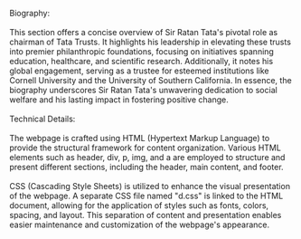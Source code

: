 Biography:
<br>
<br>
This section offers a concise overview of Sir Ratan Tata's pivotal role as chairman of Tata Trusts. It highlights his leadership in elevating these trusts into premier philanthropic foundations, focusing on initiatives spanning education, healthcare, and scientific research. Additionally, it notes his global engagement, serving as a trustee for esteemed institutions like Cornell University and the University of Southern California. In essence, the biography underscores Sir Ratan Tata's unwavering dedication to social welfare and his lasting impact in fostering positive change.
<br>
<br>
Technical Details:
<br>
<br>
The webpage is crafted using HTML (Hypertext Markup Language) to provide the structural framework for content organization. Various HTML elements such as header, div, p, img, and a are employed to structure and present different sections, including the header, main content, and footer.
<br>
<br>
CSS (Cascading Style Sheets) is utilized to enhance the visual presentation of the webpage. A separate CSS file named "d.css" is linked to the HTML document, allowing for the application of styles such as fonts, colors, spacing, and layout. This separation of content and presentation enables easier maintenance and customization of the webpage's appearance.



